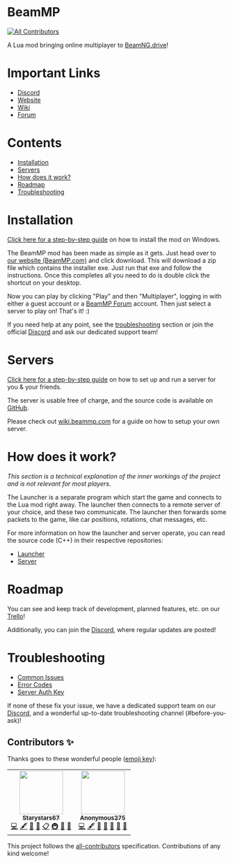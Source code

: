 # BeamMP
<!-- ALL-CONTRIBUTORS-BADGE:START - Do not remove or modify this section -->
[![All Contributors](https://img.shields.io/badge/all_contributors-2-orange.svg?style=flat-square)](#contributors-)
<!-- ALL-CONTRIBUTORS-BADGE:END -->
A Lua mod bringing online multiplayer to [BeamNG.drive](https://beamng.com)!

# Important Links

- [Discord](https://discord.gg/BeamMP)
- [Website](https://beammp.com)
- [Wiki](https://wiki.beammp.com)
- [Forum](https://forum.beammp.com)

# Contents
 - [Installation](#installation)
 - [Servers](#servers)
 - [How does it work?](#how-does-it-work)
 - [Roadmap](#roadmap)
 - [Troubleshooting](#troubleshooting)


# Installation

[Click here for a step-by-step guide](https://wiki.beammp.com/en/home/installation-guide) on how to install the mod on Windows.

The BeamMP mod has been made as simple as it gets. Just head over to [our website (BeamMP.com)](https://beammp.com) and click download. This will download a zip file which contains the installer exe. Just run that exe and follow the instructions. Once this completes all you need to do is double click the shortcut on your desktop. 

Now you can play by clicking "Play" and then "Multiplayer", logging in with either a guest account or a [BeamMP Forum](https://forum.beammp.com) account.
Then just select a server to play on! That's it! :)

If you need help at any point, see the [troubleshooting](#troubleshooting) section or join the official [Discord](https://discord.gg/BeamMP) and ask our dedicated support team!

# Servers

[Click here for a step-by-step guide](https://wiki.beammp.com/en/home/server-installation) on how to set up and run a server for you & your friends.

The server is usable free of charge, and the source code is available on [GitHub](https://github.com/BeamMP/BeamMP-Server).

Please check out [wiki.beammp.com](https://Wiki.beammp.com) for a guide on how to setup your own server.

# How does it work?
*This section is a technical explanation of the inner workings of the project and is not relevant for most players.*

The Launcher is a separate program which start the game and connects to the Lua mod right away. The launcher then connects to a remote server of your choice, and these two communicate. The launcher then forwards some packets to the game, like car positions, rotations, chat messages, etc.

For more information on how the launcher and server operate, you can read the source code (C++) in their respective repositories: 
- [Launcher](https://github.com/BeamMP/BeamMP-Launcher)
- [Server](https://github.com/BeamMP/BeamMP-Server)

# Roadmap
You can see and keep track of development, planned features, etc. on our [Trello](https://trello.com/b/Kw75j3zZ/beamngdrive-multiplayer)!

Additionally, you can join the [Discord](https://discord.gg/BeamMP), where regular updates are posted!

# Troubleshooting

- [Common Issues](https://forum.beammp.com/)
- [Error Codes](https://wiki.beammp.com/en/error-codes)
- [Server Auth Key](https://www.beammp.com/keymaster)

If none of these fix your issue, we have a dedicated support team on our [Discord](https://discord.gg/BeamMP), and a wonderful up-to-date troubleshooting channel (#before-you-ask)!

## Contributors ✨

Thanks goes to these wonderful people ([emoji key](https://allcontributors.org/docs/en/emoji-key)):

<!-- ALL-CONTRIBUTORS-LIST:START - Do not remove or modify this section -->
<!-- prettier-ignore-start -->
<!-- markdownlint-disable -->
<table>
  <tr>
    <td align="center"><a href="https://github.com/Starystars67"><img src="https://avatars.githubusercontent.com/u/15389482?v=4?s=100" width="100px;" alt=""/><br /><sub><b>Starystars67</b></sub></a><br /><a href="https://github.com/BeamMP/BeamMP/commits?author=Starystars67" title="Code">💻</a> <a href="#content-Starystars67" title="Content">🖋</a> <a href="#business-Starystars67" title="Business development">💼</a> <a href="https://github.com/BeamMP/BeamMP/commits?author=Starystars67" title="Documentation">📖</a> <a href="#eventOrganizing-Starystars67" title="Event Organizing">📋</a> <a href="#infra-Starystars67" title="Infrastructure (Hosting, Build-Tools, etc)">🚇</a> <a href="#projectManagement-Starystars67" title="Project Management">📆</a> <a href="https://github.com/BeamMP/BeamMP/pulls?q=is%3Apr+reviewed-by%3AStarystars67" title="Reviewed Pull Requests">👀</a></td>
    <td align="center"><a href="https://github.com/Anonymous-275"><img src="https://avatars.githubusercontent.com/u/36374260?v=4?s=100" width="100px;" alt=""/><br /><sub><b>Anonymous275</b></sub></a><br /><a href="https://github.com/BeamMP/BeamMP/commits?author=Anonymous-275" title="Code">💻</a> <a href="#content-Anonymous-275" title="Content">🖋</a> <a href="#business-Anonymous-275" title="Business development">💼</a> <a href="https://github.com/BeamMP/BeamMP/commits?author=Anonymous-275" title="Documentation">📖</a> <a href="#maintenance-Anonymous-275" title="Maintenance">🚧</a> <a href="#projectManagement-Anonymous-275" title="Project Management">📆</a> <a href="https://github.com/BeamMP/BeamMP/pulls?q=is%3Apr+reviewed-by%3AAnonymous-275" title="Reviewed Pull Requests">👀</a></td>
  </tr>
</table>

<!-- markdownlint-restore -->
<!-- prettier-ignore-end -->

<!-- ALL-CONTRIBUTORS-LIST:END -->

This project follows the [all-contributors](https://github.com/all-contributors/all-contributors) specification. Contributions of any kind welcome!